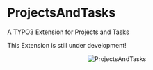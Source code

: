ProjectsAndTasks
================

A TYPO3 Extension for Projects and Tasks

This Extension is still under development!


<p align="center" >
  <img src="https://raw.github.com/klaus-ger/ProjectsAndTasks/doc/TodoForm.png" alt="ProjectsAndTasks" title="ProjectsAndTasks" >
</p>
